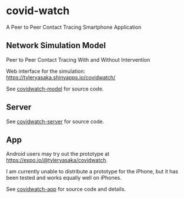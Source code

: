 # covid-watch
A Peer to Peer Contact Tracing Smartphone Application

## Network Simulation Model
Peer to Peer Contact Tracing With and Without Intervention

Web interface for the simulation: https://tyleryasaka.shinyapps.io/covidwatch/

See [covidwatch-model](covidwatch-model) for source code.

## Server
See [covidwatch-server](covidwatch-server) for source code.

## App

Android users may try out the prototype at https://expo.io/@tyleryasaka/covidwatch.

I am currently unable to distribute a prototype for the iPhone, but it has been tested and works equally well on iPhones.

See [covidwatch-app](covidwatch-app) for source code and details.
